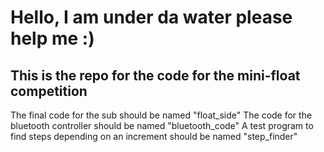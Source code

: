 # Hello, I am under da water please help me :)
## This is the repo for the code for the mini-float competition
The final code for the sub should be named "float_side"
The code for the bluetooth controller should be named "bluetooth_code"
A test program to find steps depending on an increment should be named "step_finder"
